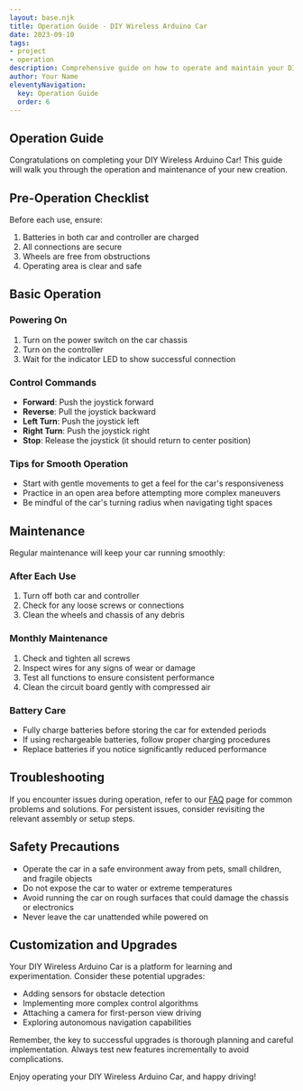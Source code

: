 ```yaml
---
layout: base.njk
title: Operation Guide - DIY Wireless Arduino Car
date: 2023-09-10
tags:
- project
- operation
description: Comprehensive guide on how to operate and maintain your DIY Wireless Arduino Car.
author: Your Name
eleventyNavigation:
  key: Operation Guide
  order: 6
---
```


## Operation Guide

Congratulations on completing your DIY Wireless Arduino Car! This guide will walk you through the operation and maintenance of your new creation.

## Pre-Operation Checklist

Before each use, ensure:

1. Batteries in both car and controller are charged
2. All connections are secure
3. Wheels are free from obstructions
4. Operating area is clear and safe

## Basic Operation

### Powering On

1. Turn on the power switch on the car chassis
2. Turn on the controller
3. Wait for the indicator LED to show successful connection

### Control Commands

- **Forward**: Push the joystick forward
- **Reverse**: Pull the joystick backward
- **Left Turn**: Push the joystick left
- **Right Turn**: Push the joystick right
- **Stop**: Release the joystick (it should return to center position)

### Tips for Smooth Operation

- Start with gentle movements to get a feel for the car's responsiveness
- Practice in an open area before attempting more complex maneuvers
- Be mindful of the car's turning radius when navigating tight spaces

## Maintenance

Regular maintenance will keep your car running smoothly:

### After Each Use

1. Turn off both car and controller
2. Check for any loose screws or connections
3. Clean the wheels and chassis of any debris

### Monthly Maintenance

1. Check and tighten all screws
2. Inspect wires for any signs of wear or damage
3. Test all functions to ensure consistent performance
4. Clean the circuit board gently with compressed air

### Battery Care

- Fully charge batteries before storing the car for extended periods
- If using rechargeable batteries, follow proper charging procedures
- Replace batteries if you notice significantly reduced performance

## Troubleshooting

If you encounter issues during operation, refer to our [FAQ](/faq/) page for common problems and solutions. For persistent issues, consider revisiting the relevant assembly or setup steps.

## Safety Precautions

- Operate the car in a safe environment away from pets, small children, and fragile objects
- Do not expose the car to water or extreme temperatures
- Avoid running the car on rough surfaces that could damage the chassis or electronics
- Never leave the car unattended while powered on

## Customization and Upgrades

Your DIY Wireless Arduino Car is a platform for learning and experimentation. Consider these potential upgrades:

- Adding sensors for obstacle detection
- Implementing more complex control algorithms
- Attaching a camera for first-person view driving
- Exploring autonomous navigation capabilities

Remember, the key to successful upgrades is thorough planning and careful implementation. Always test new features incrementally to avoid complications.

Enjoy operating your DIY Wireless Arduino Car, and happy driving!
